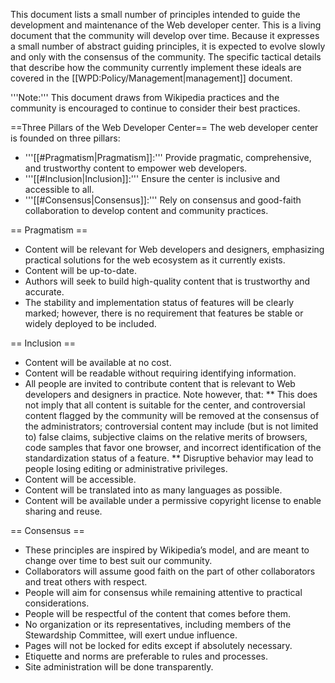 This document lists a small number of principles intended to guide the development and maintenance of the Web developer center. This is a living document that the community will develop over time. Because it expresses a small number of abstract guiding principles, it is expected to evolve slowly and only with the consensus of the community. The specific tactical details that describe how the community currently implement these ideals are covered in the [[WPD:Policy/Management|management]] document.

'''Note:''' This document draws from Wikipedia practices and the community is encouraged to continue to consider their best practices.

==Three Pillars of the Web Developer Center==
The web developer center is founded on three pillars:
* '''[[#Pragmatism|Pragmatism]]:''' Provide pragmatic, comprehensive, and trustworthy content to empower web developers.
* '''[[#Inclusion|Inclusion]]:''' Ensure the center is inclusive and accessible to all.
* '''[[#Consensus|Consensus]]:''' Rely on consensus and good-faith collaboration to develop content and community practices.

== Pragmatism ==
* Content will be relevant for Web developers and designers, emphasizing practical solutions for the web ecosystem as it currently exists.
* Content will be up-to-date.
* Authors will seek to build high-quality content that is trustworthy and accurate.
* The stability and implementation status of features will be clearly marked; however, there is no requirement that features be stable or widely deployed to be included.

== Inclusion == 
* Content will be available at no cost.
* Content will be readable without requiring identifying information.
* All people are invited to contribute content that is relevant to Web developers and designers in practice. Note however, that:
** This does not imply that all content is suitable for the center, and controversial content flagged by the community will be removed at the consensus of the administrators; controversial content may include (but is not limited to) false claims, subjective claims on the relative merits of browsers, code samples that favor one browser, and incorrect identification of the standardization status of a feature.
** Disruptive behavior may lead to people losing editing or administrative privileges.
* Content will be accessible.
* Content will be translated into as many languages as possible.
* Content will be available under a permissive copyright license to enable sharing and reuse.

== Consensus ==
* These principles are inspired by Wikipedia’s model, and are meant to change over time to best suit our community.
* Collaborators will assume good faith on the part of other collaborators and treat others with respect.
* People will aim for consensus while remaining attentive to practical considerations.
* People will be respectful of the content that comes before them.
* No organization or its representatives, including members of the Stewardship Committee, will exert undue influence.
* Pages will not be locked for edits except if absolutely necessary.
* Etiquette and norms are preferable to rules and processes.
* Site administration will be done transparently.